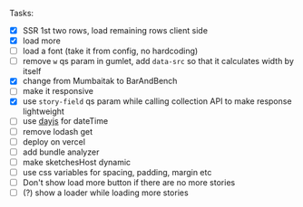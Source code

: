Tasks:

- [x] SSR 1st two rows, load remaining rows client side
- [x] load more
- [ ] load a font (take it from config, no hardcoding)
- [ ] remove `w` qs param in gumlet, add `data-src` so that it calculates width by itself
- [x] change from Mumbaitak to BarAndBench
- [ ] make it responsive
- [x] use `story-field` qs param while calling collection API to make response lightweight
- [ ] use [dayjs](https://www.npmjs.com/package/dayjs) for dateTime
- [ ] remove lodash get
- [ ] deploy on vercel
- [ ] add bundle analyzer
- [ ] make sketchesHost dynamic
- [ ] use css variables for spacing, padding, margin etc
- [ ] Don't show load more button if there are no more stories
- [ ] (?) show a loader while loading more stories
